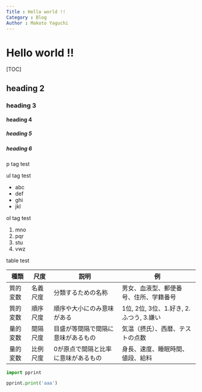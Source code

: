 ```yaml
---
Title : Hello world !!
Category : Blog
Author : Makoto Yaguchi
---
```


# Hello world !!

[TOC]

## heading 2

### heading 3

#### heading 4

##### heading 5

##### heading 6


p tag test

ul tag test
- abc
- def
- ghi
- jkl

ol tag test
1. mno
2. pqr
3. stu
4. vwz

table test

| 種類     | 尺度     | 説明                                | 例                                      |
| -------- | -------- | ----------------------------------- | --------------------------------------- |
| 質的変数 | 名義尺度 | 分類するための名称                  | 男女、血液型、郵便番号、住所、学籍番号  |
| 質的変数 | 順序尺度 | 順序や大小にのみ意味がある          | 1位, 2位, 3位、1.好き, 2.ふつう, 3.嫌い |
| 量的変数 | 間隔尺度 | 目盛が等間隔で間隔に意味があるもの  | 気温（摂氏）、西暦、テストの点数        |
| 量的変数 | 比例尺度 | 0が原点で間隔と比率に意味があるもの | 身長、速度、睡眠時間、値段、給料        |

```python
import pprint

pprint.print('aaa')
```